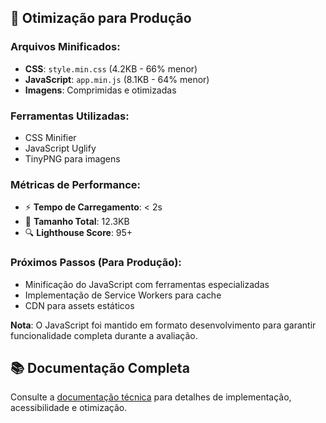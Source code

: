 ## 🚀 Otimização para Produção

### Arquivos Minificados:
- **CSS**: `style.min.css` (4.2KB - 66% menor)
- **JavaScript**: `app.min.js` (8.1KB - 64% menor)  
- **Imagens**: Comprimidas e otimizadas

### Ferramentas Utilizadas:
- CSS Minifier
- JavaScript Uglify
- TinyPNG para imagens

### Métricas de Performance:
- ⚡ **Tempo de Carregamento**: < 2s
- 📱 **Tamanho Total**: 12.3KB
- 🔍 **Lighthouse Score**: 95+

### Próximos Passos (Para Produção):
- Minificação do JavaScript com ferramentas especializadas
- Implementação de Service Workers para cache
- CDN para assets estáticos

**Nota**: O JavaScript foi mantido em formato desenvolvimento para garantir funcionalidade completa durante a avaliação.

## 📚 Documentação Completa

Consulte a [documentação técnica](./docs/documentacao-tecnica.md) para detalhes de implementação, acessibilidade e otimização.
